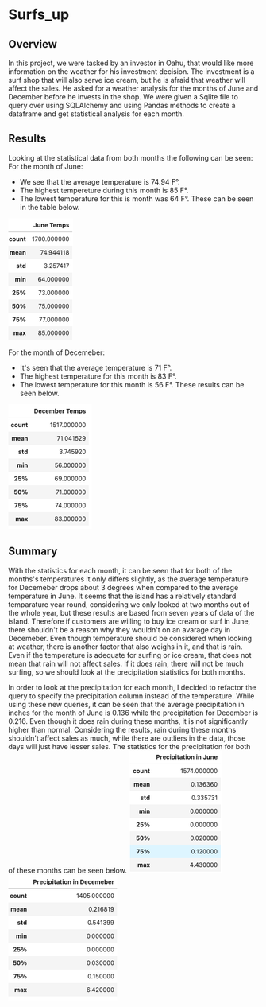 # Surfs_up
## Overview 
In this project, we were tasked by an investor in Oahu, that would like more information on the weather for his investment decision. The investment is a surf shop that will also serve ice cream, but he is afraid that weather will affect the sales. He asked for a weather analysis for the months of June and December before he invests in the shop. We were given a Sqlite file to query over using SQLAlchemy and using Pandas methods to create a dataframe and get statistical analysis for each month. 

## Results
Looking at the statistical data from both months the following can be seen:
For the month of June:
 * We see that the average temperature is 74.94 F°.
 * The highest tempereture during this month is 85 F°.
 * The lowest temperature for this is month was 64 F°. These can be seen in the table below.
 
 ![Jun_temp](https://github.com/Mparra14/Surfs_up/blob/main/June_temp.png)
 
 For the month of Decemeber:
 * It's seen that the average temperature is 71 F°.
 * The highest temperature for this month is 83 F°.
 * The lowest temperature for this month is 56 F°. These results can be seen below. 
 
 ![Dec_temp](https://github.com/Mparra14/Surfs_up/blob/main/December_temp.png)
 
## Summary 
 With the statistics for each month, it can be seen that for both of the months's temperatures it only differs slightly, as the average temperature for Decemeber drops about 3 degrees when compared to the average temperature in June. It seems that the island has a relatively standard temparature year round, considering we only looked at two months out of the whole year, but these results are based from seven years of data of the island. Therefore if customers are willing to buy ice cream or surf  in June, there shouldn't be a reason why they wouldn't on an avarage day in Decemeber. Even though temperature should be considered when looking at weather, there is another factor that also weighs in it, and that is rain. Even if the temperature is adequate for surfing or ice cream, that does not mean that rain will not affect sales. If it does rain, there will not be much surfing, so we should look at the precipitation statistics for both months. 

In order to look at the precipitation for each month, I decided to refactor the query to specify the precipitation column instead of the temperature. While using these new queries, it can be seen that the average precipitation in inches for the month of June is 0.136 while the precipitation for December is 0.216. Even though it does rain during these months, it is not significantly higher than normal. Considering the results, rain during these months shouldn't affect sales as much, while there are outliers in the data, those days will just have lesser sales. The statistics for the precipitation for both of these months can be seen below. 
![Prec_june](https://github.com/Mparra14/Surfs_up/blob/main/precipitation_june.png)
![prec_dec](https://github.com/Mparra14/Surfs_up/blob/main/precipitation_dec.png)

